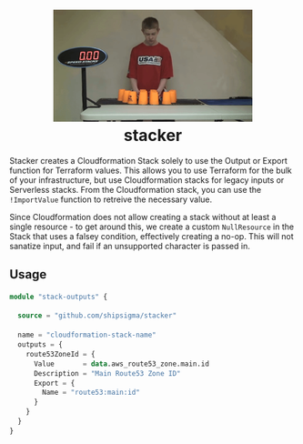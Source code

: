<h1 align="center">
  <img src="stacker.gif" width=350 alt=""><br>
  stacker<br>
</h1>

Stacker creates a Cloudformation Stack solely to use the Output or Export function for Terraform values. This allows you to use Terraform for the bulk of your infrastructure, but use Cloudformation stacks for legacy inputs or Serverless stacks. From the Cloudformation stack, you can use the `!ImportValue` function to retreive the necessary value.

Since Cloudformation does not allow creating a stack without at least a single resource - to get around this, we create a custom `NullResource` in the Stack that uses a falsey condition, effectively creating a no-op. This will not sanatize input, and fail if an unsupported character is passed in.

## Usage

```tf
module "stack-outputs" {

  source = "github.com/shipsigma/stacker"

  name = "cloudformation-stack-name"
  outputs = {
    route53ZoneId = {
      Value       = data.aws_route53_zone.main.id
      Description = "Main Route53 Zone ID"
      Export = {
        Name = "route53:main:id"
      }
    }
  }
}
```
